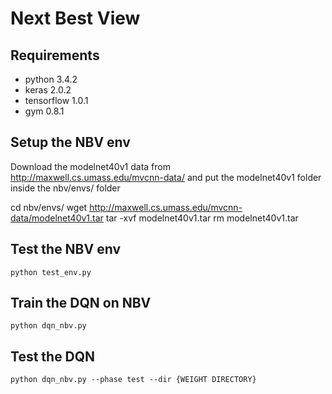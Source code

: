 # Next Best View

## Requirements
* python 3.4.2
* keras 2.0.2
* tensorflow  1.0.1
* gym 0.8.1

## Setup the NBV env
Download the modelnet40v1 data from http://maxwell.cs.umass.edu/mvcnn-data/ and put the modelnet40v1 folder inside the nbv/envs/ folder

cd nbv/envs/
wget http://maxwell.cs.umass.edu/mvcnn-data/modelnet40v1.tar
tar -xvf modelnet40v1.tar
rm modelnet40v1.tar

## Test the NBV env
```
python test_env.py
```

## Train the DQN on NBV
```
python dqn_nbv.py
```

## Test the DQN
```
python dqn_nbv.py --phase test --dir {WEIGHT DIRECTORY}
```
